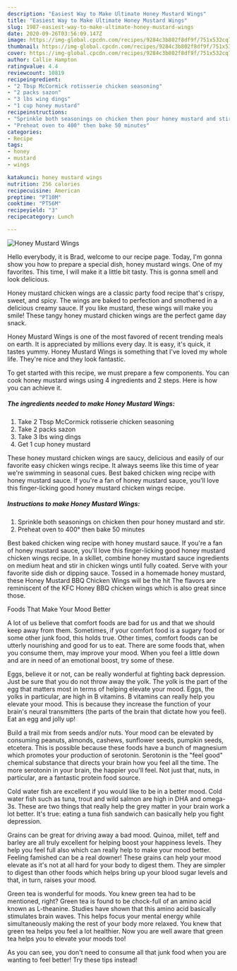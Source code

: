 ```yaml
---
description: "Easiest Way to Make Ultimate Honey Mustard Wings"
title: "Easiest Way to Make Ultimate Honey Mustard Wings"
slug: 1987-easiest-way-to-make-ultimate-honey-mustard-wings
date: 2020-09-26T03:56:09.147Z
image: https://img-global.cpcdn.com/recipes/9284c3b802f8df9f/751x532cq70/honey-mustard-wings-recipe-main-photo.jpg
thumbnail: https://img-global.cpcdn.com/recipes/9284c3b802f8df9f/751x532cq70/honey-mustard-wings-recipe-main-photo.jpg
cover: https://img-global.cpcdn.com/recipes/9284c3b802f8df9f/751x532cq70/honey-mustard-wings-recipe-main-photo.jpg
author: Callie Hampton
ratingvalue: 4.4
reviewcount: 10819
recipeingredient:
- "2 Tbsp McCormick rotisserie chicken seasoning"
- "2 packs sazon"
- "3 lbs wing dings"
- "1 cup honey mustard"
recipeinstructions:
- "Sprinkle both seasonings on chicken then pour honey mustard and stir."
- "Preheat oven to 400° then bake 50 minutes"
categories:
- Recipe
tags:
- honey
- mustard
- wings

katakunci: honey mustard wings 
nutrition: 256 calories
recipecuisine: American
preptime: "PT10M"
cooktime: "PT56M"
recipeyield: "3"
recipecategory: Lunch

---
```



![Honey Mustard Wings](https://img-global.cpcdn.com/recipes/9284c3b802f8df9f/751x532cq70/honey-mustard-wings-recipe-main-photo.jpg)

Hello everybody, it is Brad, welcome to our recipe page. Today, I'm gonna show you how to prepare a special dish, honey mustard wings. One of my favorites. This time, I will make it a little bit tasty. This is gonna smell and look delicious.

Honey mustard chicken wings are a classic party food recipe that&#39;s crispy, sweet, and spicy. The wings are baked to perfection and smothered in a delicious creamy sauce. If you like mustard, these wings will make you smile! These tangy honey mustard chicken wings are the perfect game day snack.

Honey Mustard Wings is one of the most favored of recent trending meals on earth. It is appreciated by millions every day. It is easy, it's quick, it tastes yummy. Honey Mustard Wings is something that I've loved my whole life. They're nice and they look fantastic.


To get started with this recipe, we must prepare a few components. You can cook honey mustard wings using 4 ingredients and 2 steps. Here is how you can achieve it.

<!--inarticleads1-->

##### The ingredients needed to make Honey Mustard Wings:

1. Take 2 Tbsp McCormick rotisserie chicken seasoning
1. Take 2 packs sazon
1. Take 3 lbs wing dings
1. Get 1 cup honey mustard


These honey mustard chicken wings are saucy, delicious and easily of our favorite easy chicken wings recipe. It always seems like this time of year we&#39;re swimming in seasonal cues. Best baked chicken wing recipe with honey mustard sauce. If you&#39;re a fan of honey mustard sauce, you&#39;ll love this finger-licking good honey mustard chicken wings recipe. 

<!--inarticleads2-->

##### Instructions to make Honey Mustard Wings:

1. Sprinkle both seasonings on chicken then pour honey mustard and stir.
1. Preheat oven to 400° then bake 50 minutes


Best baked chicken wing recipe with honey mustard sauce. If you&#39;re a fan of honey mustard sauce, you&#39;ll love this finger-licking good honey mustard chicken wings recipe. In a skillet, combine honey mustard sauce ingredients on medium heat and stir in chicken wings until fully coated. Serve with your favorite side dish or dipping sauce. Tossed in a homemade honey mustard, these Honey Mustard BBQ Chicken Wings will be the hit The flavors are reminiscent of the KFC Honey BBQ chicken wings which is also great since those. 

Foods That Make Your Mood Better


A lot of us believe that comfort foods are bad for us and that we should keep away from them. Sometimes, if your comfort food is a sugary food or some other junk food, this holds true. Other times, comfort foods can be utterly nourishing and good for us to eat. There are some foods that, when you consume them, may improve your mood. When you feel a little down and are in need of an emotional boost, try some of these.

Eggs, believe it or not, can be really wonderful at fighting back depression. Just be sure that you do not throw away the yolk. The yolk is the part of the egg that matters most in terms of helping elevate your mood. Eggs, the yolks in particular, are high in B vitamins. B vitamins can really help you elevate your mood. This is because they increase the function of your brain's neural transmitters (the parts of the brain that dictate how you feel). Eat an egg and jolly up!

Build a trail mix from seeds and/or nuts. Your mood can be elevated by consuming peanuts, almonds, cashews, sunflower seeds, pumpkin seeds, etcetera. This is possible because these foods have a bunch of magnesium which promotes your production of serotonin. Serotonin is the "feel good" chemical substance that directs your brain how you feel all the time. The more serotonin in your brain, the happier you'll feel. Not just that, nuts, in particular, are a fantastic protein food source.

Cold water fish are excellent if you would like to be in a better mood. Cold water fish such as tuna, trout and wild salmon are high in DHA and omega-3s. These are two things that really help the grey matter in your brain work a lot better. It's true: eating a tuna fish sandwich can basically help you fight depression. 

Grains can be great for driving away a bad mood. Quinoa, millet, teff and barley are all truly excellent for helping boost your happiness levels. They help you feel full also which can really help to make your mood better. Feeling famished can be a real downer! These grains can help your mood elevate as it's not at all hard for your body to digest them. They are simpler to digest than other foods which helps bring up your blood sugar levels and that, in turn, raises your mood.

Green tea is wonderful for moods. You knew green tea had to be mentioned, right? Green tea is found to be chock-full of an amino acid known as L-theanine. Studies have shown that this amino acid basically stimulates brain waves. This helps focus your mental energy while simultaneously making the rest of your body more relaxed. You knew that green tea helps you feel a lot healthier. Now you are well aware that green tea helps you to elevate your moods too!

As you can see, you don't need to consume all that junk food when you are wanting to feel better! Try  these tips  instead!

